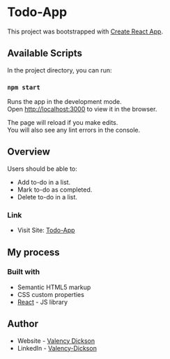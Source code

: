 # Todo-App

This project was bootstrapped with [Create React App](https://github.com/facebook/create-react-app).

## Available Scripts

In the project directory, you can run:

### `npm start`

Runs the app in the development mode.\
Open [http://localhost:3000](http://localhost:3000) to view it in the browser.

The page will reload if you make edits.\
You will also see any lint errors in the console.

## Overview

Users should be able to:

- Add to-do in a list.
- Mark to-do as completed.
- Delete to-do in a list.

### Link
- Visit Site: [Todo-App](https://todo-app-lovat-one.vercel.app/)

## My process

### Built with

- Semantic HTML5 markup
- CSS custom properties
- [React](https://reactjs.org/) - JS library


## Author

- Website - [Valency Dickson](https://valencydickson.xyz/)
- LinkedIn - [Valency-Dickson](https://www.linkedin.com/in/valency-dickson-0a7754125/)

